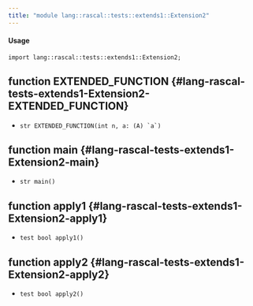 ```yaml
---
title: "module lang::rascal::tests::extends1::Extension2"
---
```


#### Usage

`import lang::rascal::tests::extends1::Extension2;`


## function EXTENDED_FUNCTION {#lang-rascal-tests-extends1-Extension2-EXTENDED_FUNCTION}

* ``str EXTENDED_FUNCTION(int n, a: (A) `a`)``

## function main {#lang-rascal-tests-extends1-Extension2-main}

* ``str main()``

## function apply1 {#lang-rascal-tests-extends1-Extension2-apply1}

* ``test bool apply1()``

## function apply2 {#lang-rascal-tests-extends1-Extension2-apply2}

* ``test bool apply2()``

